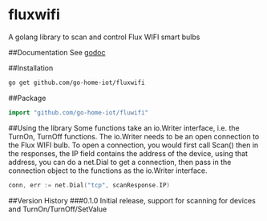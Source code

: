 # fluxwifi
A golang library to scan and control Flux WIFI smart bulbs

##Documentation
See [godoc](https://godoc.org/github.com/go-home-iot/fluxwifi)

##Installation
```bash
go get github.com/go-home-iot/fluxwifi
```

##Package
```go
import "github.com/go-home-iot/fluwifi"
```

##Using the library
Some functions take an io.Writer interface, i.e. the TurnOn, TurnOff functions.  The io.Writer needs to be an open connection to the Flux WIFI bulb.  To open a connection, you would first call Scan() then in the responses, the IP field contains the address of the device, using that address, you can do a net.Dial to get a connection, then pass in the connection object to the functions as the io.Writer interface.

```go
conn, err := net.Dial("tcp", scanResponse.IP) 
```

##Version History
###0.1.0
Initial release, support for scanning for devices and TurnOn/TurnOff/SetValue
